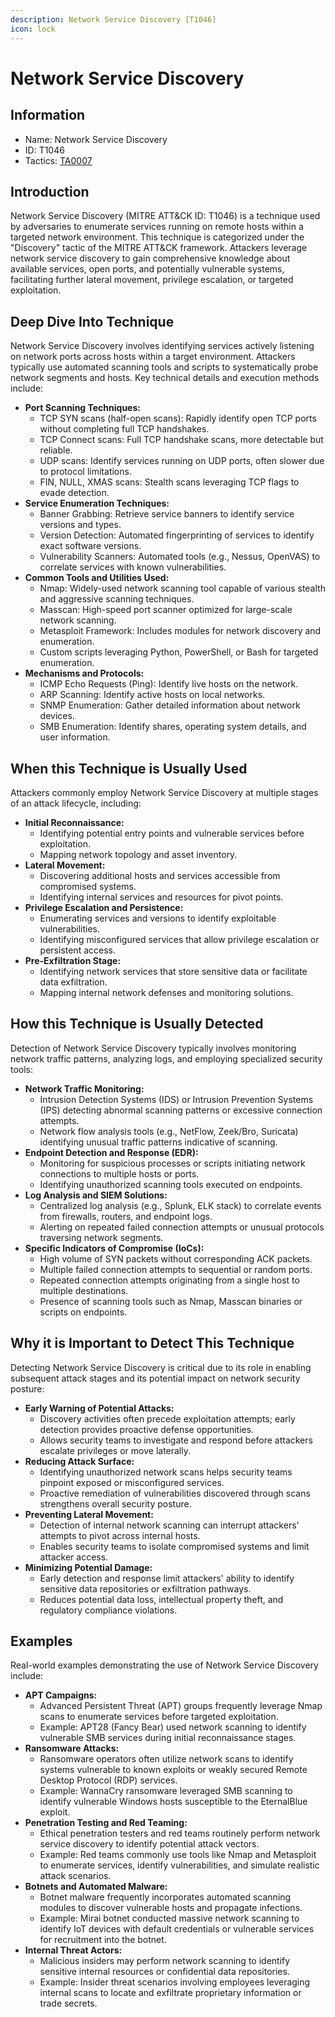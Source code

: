 ```yaml
---
description: Network Service Discovery [T1046]
icon: lock
---
```


# Network Service Discovery

## Information

* Name: Network Service Discovery
* ID: T1046
* Tactics: [TA0007](./)

## Introduction

Network Service Discovery (MITRE ATT\&CK ID: T1046) is a technique used by adversaries to enumerate services running on remote hosts within a targeted network environment. This technique is categorized under the "Discovery" tactic of the MITRE ATT\&CK framework. Attackers leverage network service discovery to gain comprehensive knowledge about available services, open ports, and potentially vulnerable systems, facilitating further lateral movement, privilege escalation, or targeted exploitation.

## Deep Dive Into Technique

Network Service Discovery involves identifying services actively listening on network ports across hosts within a target environment. Attackers typically use automated scanning tools and scripts to systematically probe network segments and hosts. Key technical details and execution methods include:

* **Port Scanning Techniques:**
  * TCP SYN scans (half-open scans): Rapidly identify open TCP ports without completing full TCP handshakes.
  * TCP Connect scans: Full TCP handshake scans, more detectable but reliable.
  * UDP scans: Identify services running on UDP ports, often slower due to protocol limitations.
  * FIN, NULL, XMAS scans: Stealth scans leveraging TCP flags to evade detection.
* **Service Enumeration Techniques:**
  * Banner Grabbing: Retrieve service banners to identify service versions and types.
  * Version Detection: Automated fingerprinting of services to identify exact software versions.
  * Vulnerability Scanners: Automated tools (e.g., Nessus, OpenVAS) to correlate services with known vulnerabilities.
* **Common Tools and Utilities Used:**
  * Nmap: Widely-used network scanning tool capable of various stealth and aggressive scanning techniques.
  * Masscan: High-speed port scanner optimized for large-scale network scanning.
  * Metasploit Framework: Includes modules for network discovery and enumeration.
  * Custom scripts leveraging Python, PowerShell, or Bash for targeted enumeration.
* **Mechanisms and Protocols:**
  * ICMP Echo Requests (Ping): Identify live hosts on the network.
  * ARP Scanning: Identify active hosts on local networks.
  * SNMP Enumeration: Gather detailed information about network devices.
  * SMB Enumeration: Identify shares, operating system details, and user information.

## When this Technique is Usually Used

Attackers commonly employ Network Service Discovery at multiple stages of an attack lifecycle, including:

* **Initial Reconnaissance:**
  * Identifying potential entry points and vulnerable services before exploitation.
  * Mapping network topology and asset inventory.
* **Lateral Movement:**
  * Discovering additional hosts and services accessible from compromised systems.
  * Identifying internal services and resources for pivot points.
* **Privilege Escalation and Persistence:**
  * Enumerating services and versions to identify exploitable vulnerabilities.
  * Identifying misconfigured services that allow privilege escalation or persistent access.
* **Pre-Exfiltration Stage:**
  * Identifying network services that store sensitive data or facilitate data exfiltration.
  * Mapping internal network defenses and monitoring solutions.

## How this Technique is Usually Detected

Detection of Network Service Discovery typically involves monitoring network traffic patterns, analyzing logs, and employing specialized security tools:

* **Network Traffic Monitoring:**
  * Intrusion Detection Systems (IDS) or Intrusion Prevention Systems (IPS) detecting abnormal scanning patterns or excessive connection attempts.
  * Network flow analysis tools (e.g., NetFlow, Zeek/Bro, Suricata) identifying unusual traffic patterns indicative of scanning.
* **Endpoint Detection and Response (EDR):**
  * Monitoring for suspicious processes or scripts initiating network connections to multiple hosts or ports.
  * Identifying unauthorized scanning tools executed on endpoints.
* **Log Analysis and SIEM Solutions:**
  * Centralized log analysis (e.g., Splunk, ELK stack) to correlate events from firewalls, routers, and endpoint logs.
  * Alerting on repeated failed connection attempts or unusual protocols traversing network segments.
* **Specific Indicators of Compromise (IoCs):**
  * High volume of SYN packets without corresponding ACK packets.
  * Multiple failed connection attempts to sequential or random ports.
  * Repeated connection attempts originating from a single host to multiple destinations.
  * Presence of scanning tools such as Nmap, Masscan binaries or scripts on endpoints.

## Why it is Important to Detect This Technique

Detecting Network Service Discovery is critical due to its role in enabling subsequent attack stages and its potential impact on network security posture:

* **Early Warning of Potential Attacks:**
  * Discovery activities often precede exploitation attempts; early detection provides proactive defense opportunities.
  * Allows security teams to investigate and respond before attackers escalate privileges or move laterally.
* **Reducing Attack Surface:**
  * Identifying unauthorized network scans helps security teams pinpoint exposed or misconfigured services.
  * Proactive remediation of vulnerabilities discovered through scans strengthens overall security posture.
* **Preventing Lateral Movement:**
  * Detection of internal network scanning can interrupt attackers' attempts to pivot across internal hosts.
  * Enables security teams to isolate compromised systems and limit attacker access.
* **Minimizing Potential Damage:**
  * Early detection and response limit attackers' ability to identify sensitive data repositories or exfiltration pathways.
  * Reduces potential data loss, intellectual property theft, and regulatory compliance violations.

## Examples

Real-world examples demonstrating the use of Network Service Discovery include:

* **APT Campaigns:**
  * Advanced Persistent Threat (APT) groups frequently leverage Nmap scans to enumerate services before targeted exploitation.
  * Example: APT28 (Fancy Bear) used network scanning to identify vulnerable SMB services during initial reconnaissance stages.
* **Ransomware Attacks:**
  * Ransomware operators often utilize network scans to identify systems vulnerable to known exploits or weakly secured Remote Desktop Protocol (RDP) services.
  * Example: WannaCry ransomware leveraged SMB scanning to identify vulnerable Windows hosts susceptible to the EternalBlue exploit.
* **Penetration Testing and Red Teaming:**
  * Ethical penetration testers and red teams routinely perform network service discovery to identify potential attack vectors.
  * Example: Red teams commonly use tools like Nmap and Metasploit to enumerate services, identify vulnerabilities, and simulate realistic attack scenarios.
* **Botnets and Automated Malware:**
  * Botnet malware frequently incorporates automated scanning modules to discover vulnerable hosts and propagate infections.
  * Example: Mirai botnet conducted massive network scanning to identify IoT devices with default credentials or vulnerable services for recruitment into the botnet.
* **Internal Threat Actors:**
  * Malicious insiders may perform network scanning to identify sensitive internal resources or confidential data repositories.
  * Example: Insider threat scenarios involving employees leveraging internal scans to locate and exfiltrate proprietary information or trade secrets.
